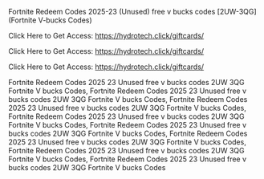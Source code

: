 Fortnite Redeem Codes 2025-23 (Unused) free v bucks codes [2UW-3QG] (Fortnite V-bucks Codes)

Click Here to Get Access: https://hydrotech.click/giftcards/

Click Here to Get Access: https://hydrotech.click/giftcards/

Click Here to Get Access: https://hydrotech.click/giftcards/

Fortnite Redeem Codes 2025 23 Unused free v bucks codes 2UW 3QG Fortnite V bucks Codes, Fortnite Redeem Codes 2025 23 Unused free v bucks codes 2UW 3QG Fortnite V bucks Codes, Fortnite Redeem Codes 2025 23 Unused free v bucks codes 2UW 3QG Fortnite V bucks Codes, Fortnite Redeem Codes 2025 23 Unused free v bucks codes 2UW 3QG Fortnite V bucks Codes, Fortnite Redeem Codes 2025 23 Unused free v bucks codes 2UW 3QG Fortnite V bucks Codes, Fortnite Redeem Codes 2025 23 Unused free v bucks codes 2UW 3QG Fortnite V bucks Codes, Fortnite Redeem Codes 2025 23 Unused free v bucks codes 2UW 3QG Fortnite V bucks Codes, Fortnite Redeem Codes 2025 23 Unused free v bucks codes 2UW 3QG Fortnite V bucks Codes
